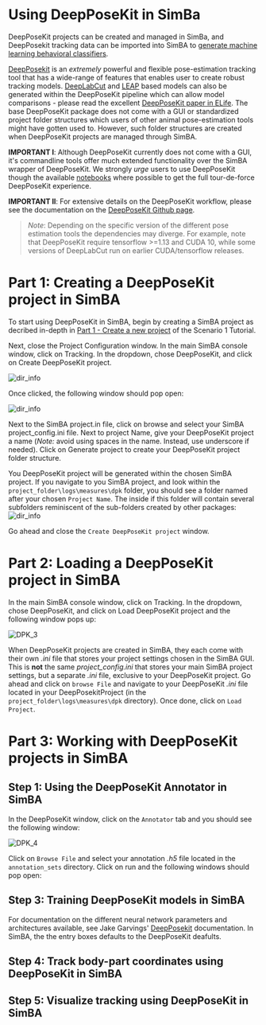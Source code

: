 # Using DeepPoseKit in SimBa

DeepPoseKit projects can be created and managed in SimBa, and DeepPosekit tracking data can be imported into SimBA to [generate machine learning behavioral classifiers](https://github.com/sgoldenlab/simba/blob/master/docs/Scenario1.md).

[DeepPosekit](https://github.com/jgraving/DeepPoseKit) is an *extremely* powerful and flexible pose-estimation tracking tool that has a wide-range of features that enables user to create robust tracking models. [DeepLabCut](https://github.com/AlexEMG/DeepLabCut) and [LEAP](https://github.com/talmo/leap) based models can also be generated within the DeepPoseKit pipeline which can allow model comparisons - please read the excellent [DeepPoseKit paper in ELife](https://elifesciences.org/articles/47994). The base DeepPoseKit package does not come with a GUI or standardized project folder structures which users of other animal pose-estimation tools might have gotten used to. However, such folder structures are created when DeepPoseKit projects are managed through SimBA.  

**IMPORTANT I**: Although DeepPoseKit currently does not come with a GUI, it's commandline tools offer much extended functionality over the SimBA wrapper of DeepPoseKit. We strongly *urge* users to use DeepPoseKit though the available [notebooks](https://github.com/jgraving/DeepPoseKit#using-deepposekit-is-a-4-step-process) where possible to get the full tour-de-force DeepPoseKit experience. 

**IMPORTANT II**: For extensive details on the DeepPoseKit workflow, please see the documentation on the [DeepPoseKit Github page](https://github.com/jgraving/DeepPoseKit).

>*Note*: Depending on the specific version of the different pose estimation tools the dependencies may diverge. For example, note that DeepPoseKit require tensorflow >=1.13 and CUDA 10, while some versions of DeepLabCut run on earlier CUDA/tensorflow releases. 

# Part 1: Creating a DeepPoseKit project in SimBA

To start using DeepPoseKit in SimBA, begin by creating a SimBA project as decribed in-depth in [Part 1 - Create a new project](https://github.com/sgoldenlab/simba/blob/master/docs/Scenario1.md#part-1-create-a-new-project-1) of the Scenario 1 Tutorial. 

Next, close the Project Configuration window. In the main SimBA console window, click on Tracking. In the dropdown, chose DeepPoseKit, and click on Create DeepPoseKit project.

![](https://github.com/sgoldenlab/simba/blob/master/images/DPK1.png "dir_info")

Once clicked, the following window should pop open: 

![](https://github.com/sgoldenlab/simba/blob/master/images/DPK2.png "dir_info")

Next to the SimBA project.in file, click on browse and select your SimBA project_config.ini file. Next to project Name, give your DeepPoseKit project a name (*Note:* avoid using spaces in the name. Instead, use underscore if needed). Click on Generate project to create your DeepPoseKit project folder structure. 

You DeepPoseKit project will be generated within the chosen SimBA project. If you navigate to you SimBA project, and look within the `project_folder\logs\measures\dpk` folder, you should see a folder named after your chosen `Project Name`. The inside if this folder will contain several subfolders reminiscent of the sub-folders created by other packages:
![](https://github.com/sgoldenlab/simba/blob/master/images/DPK_2.png "dir_info")

Go ahead and close the `Create DeepPoseKit project` window.  

# Part 2: Loading a DeepPoseKit project in SimBA

In the main SimBA console window, click on Tracking. In the dropdown, chose DeepPoseKit, and click on Load DeepPoseKit project and the following window pops up:

![](https://github.com/sgoldenlab/simba/blob/master/images/DPK_3.png "DPK_3")

When DeepPoseKit projects are created in SimBA, they each come with their own *.ini* file that stores your project settings chosen in the SimBA GUI. This is **not** the same *project_config.ini* that stores your main SimBA project settings, but a separate *.ini* file, exclusive to your DeepPoseKit project. Go ahead and click on `browse File` and navigate to your DeepPoseKit *.ini* file located in your DeepPosekitProject (in the `project_folder\logs\measures\dpk` directory). Once done, click on `Load Project`.

# Part 3: Working with DeepPoseKit projects in SimBA


## Step 1: Using the DeepPoseKit Annotator in SimBA 

In the DeepPoseKit window, click on the `Annotator` tab and you should see the following window:

![](https://github.com/sgoldenlab/simba/blob/master/images/DPK_4.png "DPK_4")

Click on `Browse File` and select your annotation *.h5* file located in the `annotation_sets` directory. Click on run and the following windows should pop open: 


## Step 3: Training DeepPoseKit models in SimBA

For documentation on the different neural network parameters and architectures available, see Jake Garvings' [DeepPosekit](https://github.com/jgraving/DeepPoseKit) documentation. In SimBA, the the entry boxes defaults to the DeepPoseKit deafults. 

## Step 4: Track body-part coordinates using DeepPoseKit in SimBA


## Step 5: Visualize tracking using DeepPoseKit in SimBA



























